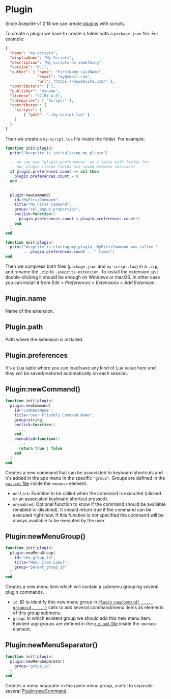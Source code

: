 # Plugin

Since Aseprite v1.2.18 we can create
[plugins](https://www.aseprite.org/docs/extensions/) with scripts.

To create a plugin we have to create a folder with a `package.json` file. For example:

```json
{
  "name": "my-scripts",
  "displayName": "My Scripts",
  "description": "My scripts do something",
  "version": "0.1",
  "author": { "name": "FirstName LastName",
              "email": "my@email.com",
              "url": "https://mywebsite.com/" },
  "contributors": [ ],
  "publisher": "myname",
  "license": "CC-BY-4.0",
  "categories": [ "Scripts" ],
  "contributes": {
    "scripts": [
        { "path": "./my-script.lua" }
    ]
  }
}
```

Then we create a `my-script.lua` file inside the folder. For example:

```lua
function init(plugin)
  print("Aseprite is initializing my plugin")

  -- we can use "plugin.preferences" as a table with fields for
  -- our plugin (these fields are saved between sessions)
  if plugin.preferences.count == nil then
    plugin.preferences.count = 0
  end

  --
  plugin:newCommand{
    id="MyFirstCommand",
    title="My First Command",
    group="cel_popup_properties",
    onclick=function()
      plugin.preferences.count = plugin.preferences.count+1
    end
  }
end

function exit(plugin)
  print("Aseprite is closing my plugin, MyFirstCommand was called "
        .. plugin.preferences.count .. " times")
end
```

Then we compress both files (`package.json` and `my-script.lua`) in a
`.zip`, and rename the `.zip` to `.aseprite-extension`. To install the
extension just double-clicking it should be enough on Windows or
macOS. In other case you can install it from *Edit > Preferences >
Extensions > Add Extension*.

## Plugin.name

Name of the extension.

## Plugin.path

Path where the extension is installed.

## Plugin.preferences

It's a Lua table where you can load/save any kind of Lua value here
and they will be saved/restored automatically on each session.

## Plugin:newCommand()

```lua
function init(plugin)
  plugin:newCommand{
    id="CommandName",
    title="User Friendly Command Name",
    group=string,
    onclick=function()
      ...
    end,
    onenabled=function()
      ...
      return true | false
    end
  }
end
```

Creates a new command that can be associated to keyboard shortcuts and
it's added in the app menu in the specific `"group"`. Groups are defined
in the [`gui.xml` file](https://github.com/aseprite/aseprite/blob/main/data/gui.xml)
inside the `<menus>` element.

* `onclick`: Function to be called when the command is executed
  (clicked or an associated keyboard shortcut pressed).
* `onenabled`: Optional function to know if the command should be
  available (enabled or disabled). It should return true if the
  command can be executed right now. If this function is not specified
  the command will be always available to be executed by the user.

## Plugin:newMenuGroup()

```lua
function init(plugin)
  plugin:newMenuGroup{
    id="new_group_id",
    title="Menu Item Label",
    group="parent_group_id"
  }
end
```

Creates a new menu item which will contain a submenu grouping several
plugin commands.

* `id`: ID to identify this new menu group in
  [`Plugin:newCommand{ ..., group=id, ... }`](#pluginnewcommand)
  calls to add several command/menu items as elements of this
  group submenu.
* `group`: In which existent group we should add this new menu item.
  Existent app groups are defined in the
  [`gui.xml` file](https://github.com/aseprite/aseprite/blob/main/data/gui.xml)
  inside the `<menus>` element.

## Plugin:newMenuSeparator()

```lua
function init(plugin)
  plugin:newMenuSeparator{
    group="group_id"
  }
end
```

Creates a menu separator in the given menu group, useful to separate
several [Plugin:newCommand](#pluginnewcommand).
